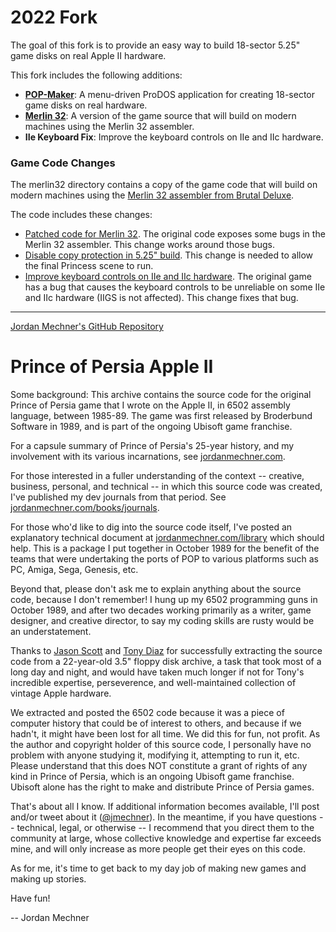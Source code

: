 # 2022 Fork
The goal of this fork is to provide an easy way to build 18-sector 5.25" game disks on real Apple II hardware.

This fork includes the following additions:

* **[POP-Maker](pop-maker/)**: A menu-driven ProDOS application for creating 18-sector game disks on real hardware.
* **[Merlin 32](merlin32/)**: A version of the game source that will build on modern machines using the Merlin 32 assembler.
* **IIe Keyboard Fix**: Improve the keyboard controls on IIe and IIc hardware.

### Game Code Changes

The merlin32 directory contains a copy of the game code that will build on modern machines using the [Merlin 32 assembler from Brutal Deluxe](http://www.brutaldeluxe.fr/products/crossdevtools/merlin/). 

The code includes these changes:

* [Patched code for Merlin 32](https://github.com/DarrenStone/Prince-of-Persia-Apple-II/commit/b2750d3bf0c55f0e30085bb39027b4cd7e10e305).  The original code exposes some bugs in the Merlin 32 assembler.  This change works around those bugs.
* [Disable copy protection in 5.25" build](https://github.com/DarrenStone/Prince-of-Persia-Apple-II/commit/5d7208839bbddc081e6bb51b6c891a217f46d3aa).  This change is needed to allow the final Princess scene to run.
* [Improve keyboard controls on IIe and IIc hardware](https://github.com/DarrenStone/Prince-of-Persia-Apple-II/commit/965e19715de1a36014885bef0c77bfd7d7c00f71).  The original game has a bug that causes the keyboard controls to be unreliable on some IIe and IIc hardware (IIGS is not affected).  This change fixes that bug.



---

[Jordan Mechner's GitHub Repository](https://github.com/jmechner/Prince-of-Persia-Apple-II)

# Prince of Persia Apple II

Some background: This archive contains the source code for the original Prince of Persia game that I wrote on the Apple II, in 6502 assembly language, between 1985-89. The game was first released by Broderbund Software in 1989, and is part of the ongoing Ubisoft game franchise.

For a capsule summary of Prince of Persia's 25-year history, and my involvement with its various incarnations, see [jordanmechner.com](https://jordanmechner.com/).

For those interested in a fuller understanding of the context -- creative, business, personal, and technical -- in which this source code was created, I've published my dev journals from that period. See [jordanmechner.com/books/journals](https://jordanmechner.com/books/journals).

For those who'd like to dig into the source code itself, I've posted an explanatory technical document at [jordanmechner.com/library](https://jordanmechner.com/library) which should help. This is a package I put together in October 1989 for the benefit of the teams that were undertaking the ports of POP to various platforms such as PC, Amiga, Sega, Genesis, etc.

Beyond that, please don't ask me to explain anything about the source code, because I don't remember! I hung up my 6502 programming guns in October 1989, and after two decades working primarily as a writer, game designer, and creative director, to say my coding skills are rusty would be an understatement.

Thanks to [Jason Scott](http://www.textfiles.com) and [Tony Diaz](http://www.apple2.org) for successfully extracting the source code from a 22-year-old 3.5" floppy disk archive, a task that took most of a long day and night, and would have taken much longer if not for Tony's incredible expertise, perseverence, and well-maintained collection of vintage Apple hardware.

We extracted and posted the 6502 code because it was a piece of computer history that could be of interest to others, and because if we hadn't, it might have been lost for all time. We did this for fun, not profit. As the author and copyright holder of this source code, I personally have no problem with anyone studying it, modifying it, attempting to run it, etc. Please understand that this does NOT constitute a grant of rights of any kind in Prince of Persia, which is an ongoing Ubisoft game franchise. Ubisoft alone has the right to make and distribute Prince of Persia games.

That's about all I know. If additional information becomes available, I'll post and/or tweet about it ([@jmechner](https://twitter.com/jmechner)). In the meantime, if you have questions -- technical, legal, or otherwise -- I recommend that you direct them to the community at large, whose collective knowledge and expertise far exceeds mine, and will only increase as more people get their eyes on this code.

As for me, it's time to get back to my day job of making new games and making up stories.

Have fun!

-- Jordan Mechner
